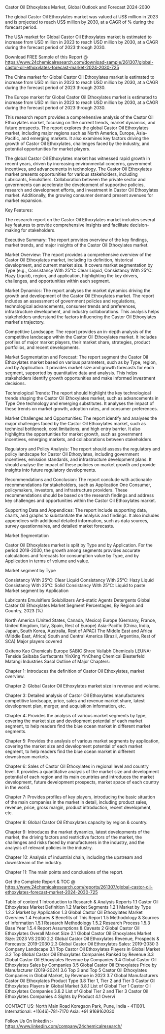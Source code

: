 Castor Oil Ethoxylates Market, Global Outlook and Forecast 2024-2030

The global Castor Oil Ethoxylates market was valued at US$ million in 2023 and is projected to reach US$ million by 2030, at a CAGR of % during the forecast period.

The USA market for Global Castor Oil Ethoxylates market is estimated to increase from USD million in 2023 to reach USD million by 2030, at a CAGR during the forecast period of 2023 through 2030.

Download FREE Sample of this Report @ https://www.24chemicalresearch.com/download-sample/261307/global-castor-oil-ethoxylates-forecast-market-2024-2030-725

The China market for Global Castor Oil Ethoxylates market is estimated to increase from USD million in 2023 to reach USD million by 2030, at a CAGR during the forecast period of 2023 through 2030.

The Europe market for Global Castor Oil Ethoxylates market is estimated to increase from USD million in 2023 to reach USD million by 2030, at a CAGR during the forecast period of 2023 through 2030.

This research report provides a comprehensive analysis of the Castor Oil Ethoxylates market, focusing on the current trends, market dynamics, and future prospects. The report explores the global Castor Oil Ethoxylates market, including major regions such as North America, Europe, Asia-Pacific, and emerging markets. It also examines key factors driving the growth of Castor Oil Ethoxylates, challenges faced by the industry, and potential opportunities for market players.

The global Castor Oil Ethoxylates market has witnessed rapid growth in recent years, driven by increasing environmental concerns, government incentives, and advancements in technology. The Castor Oil Ethoxylates market presents opportunities for various stakeholders, including Lubricants, Emulsifiers. Collaboration between the private sector and governments can accelerate the development of supportive policies, research and development efforts, and investment in Castor Oil Ethoxylates market. Additionally, the growing consumer demand present avenues for market expansion.

Key Features:

The research report on the Castor Oil Ethoxylates market includes several key features to provide comprehensive insights and facilitate decision-making for stakeholders.

Executive Summary: The report provides overview of the key findings, market trends, and major insights of the Castor Oil Ethoxylates market.

Market Overview: The report provides a comprehensive overview of the Castor Oil Ethoxylates market, including its definition, historical development, and current market size. It covers market segmentation by Type (e.g., Consistancy With 25°C: Clear Liquid, Consistancy With 25°C: Hazy Liquid), region, and application, highlighting the key drivers, challenges, and opportunities within each segment.

Market Dynamics: The report analyses the market dynamics driving the growth and development of the Castor Oil Ethoxylates market. The report includes an assessment of government policies and regulations, technological advancements, consumer trends and preferences, infrastructure development, and industry collaborations. This analysis helps stakeholders understand the factors influencing the Castor Oil Ethoxylates market's trajectory.

Competitive Landscape: The report provides an in-depth analysis of the competitive landscape within the Castor Oil Ethoxylates market. It includes profiles of major market players, their market share, strategies, product portfolios, and recent developments.

Market Segmentation and Forecast: The report segment the Castor Oil Ethoxylates market based on various parameters, such as by Type, region, and by Application. It provides market size and growth forecasts for each segment, supported by quantitative data and analysis. This helps stakeholders identify growth opportunities and make informed investment decisions.

Technological Trends: The report should highlight the key technological trends shaping the Castor Oil Ethoxylates market, such as advancements in Type One technology and emerging substitutes. It analyses the impact of these trends on market growth, adoption rates, and consumer preferences.

Market Challenges and Opportunities: The report identify and analyses the major challenges faced by the Castor Oil Ethoxylates market, such as technical bottleneck, cost limitations, and high entry barrier. It also highlights the opportunities for market growth, such as government incentives, emerging markets, and collaborations between stakeholders.

Regulatory and Policy Analysis: The report should assess the regulatory and policy landscape for Castor Oil Ethoxylates, including government incentives, emission standards, and infrastructure development plans. It should analyse the impact of these policies on market growth and provide insights into future regulatory developments.

Recommendations and Conclusion: The report conclude with actionable recommendations for stakeholders, such as Application One Consumer, policymakers, investors, and infrastructure providers. These recommendations should be based on the research findings and address key challenges and opportunities within the Castor Oil Ethoxylates market.

Supporting Data and Appendices: The report include supporting data, charts, and graphs to substantiate the analysis and findings. It also includes appendices with additional detailed information, such as data sources, survey questionnaires, and detailed market forecasts.

Market Segmentation

Castor Oil Ethoxylates market is split by Type and by Application. For the period 2019-2030, the growth among segments provides accurate calculations and forecasts for consumption value by Type, and by Application in terms of volume and value.

Market segment by Type

Consistancy With 25°C: Clear Liquid
Consistancy With 25°C: Hazy Liquid
Consistancy With 25°C: Solid
Consistancy With 25°C: Liquid to paste
Market segment by Application

Lubricants
Emulsifiers
Solubilizers
Anti-static Agents
Detergents
Global Castor Oil Ethoxylates Market Segment Percentages, By Region and Country, 2023 (%)

North America (United States, Canada, Mexico)
Europe (Germany, France, United Kingdom, Italy, Spain, Rest of Europe)
Asia-Pacific (China, India, Japan, South Korea, Australia, Rest of APAC)
The Middle East and Africa (Middle East, Africa)
South and Central America (Brazil, Argentina, Rest of SCA)
Major players covered

Oxiteno
Kao Chemicals Europe
SABIC
Shree Vallabh Chemicals
LEUNA-Tenside
Saibaba Surfactants
YinXing YinCheng Chemical
Biesterfeld
Matangi Industries
Sasol
Outline of Major Chapters:

Chapter 1: Introduces the definition of Castor Oil Ethoxylates, market overview.

Chapter 2: Global Castor Oil Ethoxylates market size in revenue and volume.

Chapter 3: Detailed analysis of Castor Oil Ethoxylates manufacturers competitive landscape, price, sales and revenue market share, latest development plan, merger, and acquisition information, etc.

Chapter 4: Provides the analysis of various market segments by type, covering the market size and development potential of each market segment, to help readers find the blue ocean market in different market segments.

Chapter 5: Provides the analysis of various market segments by application, covering the market size and development potential of each market segment, to help readers find the blue ocean market in different downstream markets.

Chapter 6: Sales of Castor Oil Ethoxylates in regional level and country level. It provides a quantitative analysis of the market size and development potential of each region and its main countries and introduces the market development, future development prospects, market space of each country in the world.

Chapter 7: Provides profiles of key players, introducing the basic situation of the main companies in the market in detail, including product sales, revenue, price, gross margin, product introduction, recent development, etc.

Chapter 8: Global Castor Oil Ethoxylates capacity by region & country.

Chapter 9: Introduces the market dynamics, latest developments of the market, the driving factors and restrictive factors of the market, the challenges and risks faced by manufacturers in the industry, and the analysis of relevant policies in the industry.

Chapter 10: Analysis of industrial chain, including the upstream and downstream of the industry.

Chapter 11: The main points and conclusions of the report.

Get the Complete Report & TOC @ https://www.24chemicalresearch.com/reports/261307/global-castor-oil-ethoxylates-forecast-market-2024-2030-725

Table of content
1 Introduction to Research & Analysis Reports
1.1 Castor Oil Ethoxylates Market Definition
1.2 Market Segments
1.2.1 Market by Type
1.2.2 Market by Application
1.3 Global Castor Oil Ethoxylates Market Overview
1.4 Features & Benefits of This Report
1.5 Methodology & Sources of Information
1.5.1 Research Methodology
1.5.2 Research Process
1.5.3 Base Year
1.5.4 Report Assumptions & Caveats
2 Global Castor Oil Ethoxylates Overall Market Size
2.1 Global Castor Oil Ethoxylates Market Size: 2023 VS 2030
2.2 Global Castor Oil Ethoxylates Revenue, Prospects & Forecasts: 2019-2030
2.3 Global Castor Oil Ethoxylates Sales: 2019-2030
3 Company Landscape
3.1 Top Castor Oil Ethoxylates Players in Global Market
3.2 Top Global Castor Oil Ethoxylates Companies Ranked by Revenue
3.3 Global Castor Oil Ethoxylates Revenue by Companies
3.4 Global Castor Oil Ethoxylates Sales by Companies
3.5 Global Castor Oil Ethoxylates Price by Manufacturer (2019-2024)
3.6 Top 3 and Top 5 Castor Oil Ethoxylates Companies in Global Market, by Revenue in 2023
3.7 Global Manufacturers Castor Oil Ethoxylates Product Type
3.8 Tier 1, Tier 2 and Tier 3 Castor Oil Ethoxylates Players in Global Market
3.8.1 List of Global Tier 1 Castor Oil Ethoxylates Companies
3.8.2 List of Global Tier 2 and Tier 3 Castor Oil Ethoxylates Companies
4 Sights by Product
4.1 Overvi

CONTACT US:
North Main Road Koregaon Park, Pune, India - 411001.
International: +1(646)-781-7170
Asia: +91 9169162030

Follow Us On linkedin :- https://www.linkedin.com/company/24chemicalresearch/
